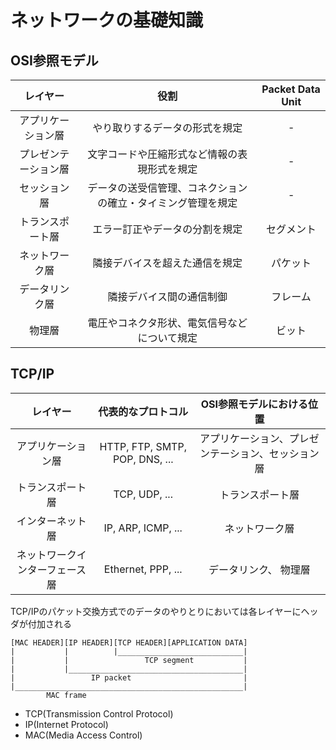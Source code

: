 # ネットワークの基礎知識
## OSI参照モデル

| レイヤー | 役割 | Packet Data Unit |
|:------:|:----:|:---:|
| アプリケーション層 | やり取りするデータの形式を規定 | - |
| プレゼンテーション層 | 文字コードや圧縮形式など情報の表現形式を規定 | - |
| セッション層 | データの送受信管理、コネクションの確立・タイミング管理を規定 | - |
| トランスポート層 | エラー訂正やデータの分割を規定 | セグメント |
| ネットワーク層 | 隣接デバイスを超えた通信を規定 | パケット |
| データリンク層 | 隣接デバイス間の通信制御 | フレーム |
| 物理層 | 電圧やコネクタ形状、電気信号などについて規定 | ビット |

## TCP/IP

| レイヤー | 代表的なプロトコル | OSI参照モデルにおける位置 |
|:------:|:----:|:---:|
| アプリケーション層 | HTTP, FTP, SMTP, POP, DNS, ... | アプリケーション、プレゼンテーション、セッション層 |
| トランスポート層 | TCP, UDP, ... | トランスポート層 |
| インターネット層 | IP, ARP, ICMP, ... | ネットワーク層 |
| ネットワークインターフェース層 | Ethernet, PPP, ... | データリンク、 物理層 |

TCP/IPのパケット交換方式でのデータのやりとりにおいては各レイヤーにヘッダが付加される

```
[MAC HEADER][IP HEADER][TCP HEADER][APPLICATION DATA]
|           |          |____________________________|
|           |                 TCP segment           |
|           |_______________________________________|
|                 IP packet                         |
|___________________________________________________|
        MAC frame
```

* TCP(Transmission Control Protocol)
* IP(Internet Protocol)
* MAC(Media Access Control)
